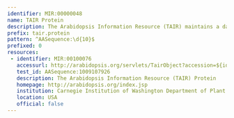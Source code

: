 ```yaml
---
identifier: MIR:00000048
name: TAIR Protein
description: The Arabidopsis Information Resource (TAIR) maintains a database of genetic and molecular biology data for the model higher plant Arabidopsis thaliana. This provides protein information for a given gene model and provides links to other sources such as UniProtKB and GenPept
prefix: tair.protein
pattern: ^AASequence:\d{10}$
prefixed: 0
resources:
 - identifier: MIR:00100076
   accessurl: http://arabidopsis.org/servlets/TairObject?accession=${id}
   test_id: AASequence:1009107926
   description: The Arabidopsis Information Resource (TAIR) Protein
   homepage: http://arabidopsis.org/index.jsp
   institution: Carnegie Institution of Washington Department of Plant Biology and National Center for Genome Resources (NCGR)
   location: USA
   official: false
---
```

